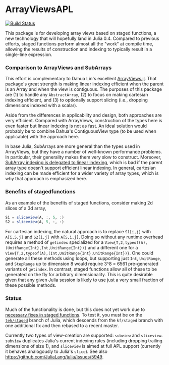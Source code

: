 # ArrayViewsAPL

[![Build Status](https://travis-ci.org/timholy/ArrayViewsAPL.jl.svg?branch=master)](https://travis-ci.org/timholy/ArrayViewsAPL.jl)

This package is for developing array views based on staged functions, a new technology that will hopefully land in Julia 0.4.
Compared to previous efforts, staged functions perform almost all the "work" at compile time,
allowing the results of construction and indexing to typically result in a single-line expression.


### Comparison to ArrayViews and SubArrays

This effort is complementary to Dahua Lin's excellent [ArrayViews.jl](https://github.com/lindahua/ArrayViews.jl).
That package's great strength is making linear indexing efficient when the parent is an Array and when the view is contiguous.
The purposes of this package are (1) to handle any `AbstractArray`, (2) to focus on making cartesian indexing efficient, and (3) to optionally support slicing (i.e., dropping dimensions indexed with a scalar).

Aside from the differences in applicability and design, both approaches are very efficient.
Compared with ArrayViews, construction of the types here is even faster but linear indexing is not as fast.
An ideal solution would probably be to combine Dahua's ContiguousView type (to be used when applicable) with the approach here.

In base Julia, SubArrays are more general than the types used in ArrayViews, but they have a number of well-known performance problems. In particular, their generality makes them very slow to construct. Moreover, [SubArray indexing is delegated to linear indexing](https://github.com/JuliaLang/julia/blob/6b85f4e9129b846a0779d712c3ea33fa99929b36/base/subarray.jl#L194-L205), which is bad if the parent array type doesn't support efficient linear indexing.
In general, cartesian indexing can be made efficient for a wider variety of array types, which is why that approach is emphasized here.

### Benefits of stagedfunctions

As an example of the benefits of staged functions, consider making 2d slices of a 3d array,
```julia
S1 = sliceview(A, :, 5, :)
S2 = sliceview(A, 5, :, :)
```
For cartesian indexing, the natural approach is to replace `S1[i,j]` with `A[i,5,j]` and `S2[i,j]` with `A[5,i,j]`.
Doing so without any runtime overhead requires a method of `getindex` specialized for a `View{T,2,typeof(A),(UnitRange{Int},Int,UnitRange{Int})}` and a different one for a `View{T,2,typeof(A),(Int,UnitRange{Int},UnitRange{Int})}`. One could generate all these methods using loops, but supporting just `Int`, `UnitRange`, and `StepRange` up to dimension 8 would require 3^8 = 6561 pre-generated variants of `getindex`.
In contrast, staged functions allow all of these to be generated on the fly for arbitrary dimensionality.
This is quite desirable given that any given Julia session is likely to use just a very small fraction of these possible methods.

### Status

Much of the functionality is done, but this does not yet work due to [necessary fixes in staged functions](https://github.com/JuliaLang/julia/pull/7935).
To test it, you must be on the [`teh/staged`](https://github.com/timholy/julia/tree/teh/staged) branch of Julia,
which descends from the `kf/staged` branch with one additional fix and then rebased to a recent master.

Currently two types of view-creation are supported: `subview` and `sliceview`.
`subview` duplicates Julia's current indexing rules (including dropping trailing dimensions of size 1), and `sliceview` is aimed at full APL support (currently it behaves analogously to Julia's `slice`).
See also https://github.com/JuliaLang/julia/issues/5949.
